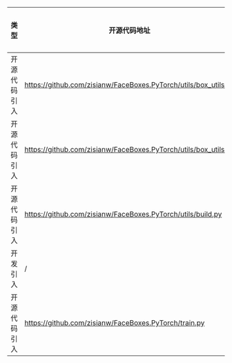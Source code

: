 | 类型     | 开源代码地址                                                                                                                           | 文件名                                                | 公网IP地址/公网URL地址/域名/邮箱地址 | 用途说明   |
|--------|----------------------------------------------------------------------------------------------------------------------------------|----------------------------------------------------|-----------------------|--------|
| 开源代码引入 | https://github.com/zisianw/FaceBoxes.PyTorch/utils/box_utils.py | FaceBoxes/utils/box_utils.py | https://github.com/Hakuyume/chainer-ssd | 源码实现 |
| 开源代码引入 | https://github.com/zisianw/FaceBoxes.PyTorch/utils/box_utils.py | FaceBoxes/utils/box_utils.py | https://github.com/fmassa/object-detection.torch | 源码实现 |
| 开源代码引入 | https://github.com/zisianw/FaceBoxes.PyTorch/utils/build.py | FaceBoxes/utils/build.py | http://code.activestate.com/recipes/52224-find-a-file-given-a-search-path/ | 相关说明 |
| 开发引入 | / | FaceBoxes/layers/modules/multibox_loss.py | https://arxiv.org/pdf/1512.02325.pdf | 论文地址 |
| 开源代码引入 | https://github.com/zisianw/FaceBoxes.PyTorch/train.py | FaceBoxes/train.py | https://github.com/pytorch/examples/blob/master/imagenet/main.py | 源码实现 |
